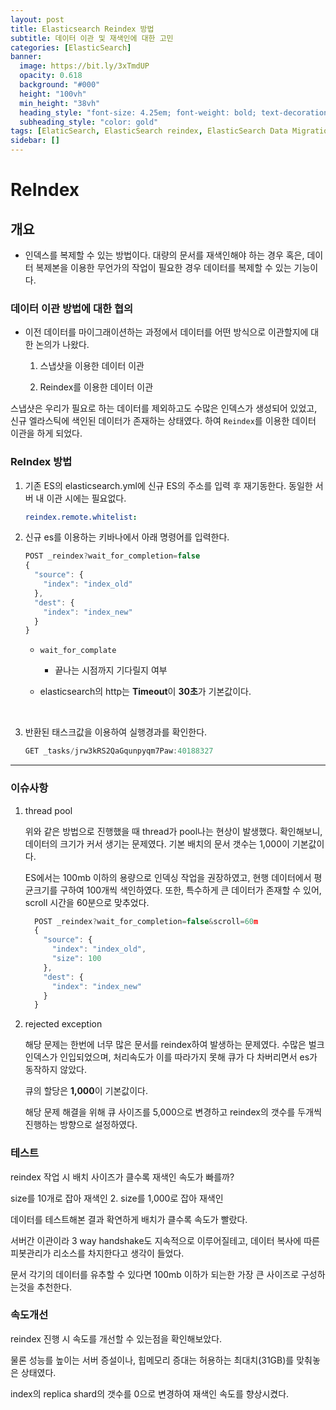 ```yaml
---
layout: post
title: Elasticsearch Reindex 방법
subtitle: 데이터 이관 및 재색인에 대한 고민
categories: [ElasticSearch]
banner:
  image: https://bit.ly/3xTmdUP
  opacity: 0.618
  background: "#000"
  height: "100vh"
  min_height: "38vh"
  heading_style: "font-size: 4.25em; font-weight: bold; text-decoration: underline"
  subheading_style: "color: gold"
tags: [ElaticSearch, ElasticSearch reindex, ElasticSearch Data Migration]
sidebar: []
---
```


# ReIndex

## 개요

- 인덱스를 복제할 수 있는 방법이다. 대량의 문서를 재색인해야 하는 경우 혹은, 데이터 복제본을 이용한 무언가의 작업이 필요한 경우 데이터를 복제할 수 있는 기능이다.

### 데이터 이관 방법에 대한 협의

- 이전 데이터를 마이그래이션하는 과정에서 데이터를 어떤 방식으로 이관할지에 대한 논의가 나왔다.

  1. 스냅샷을 이용한 데이터 이관

  2. Reindex를 이용한 데이터 이관

스냅샷은 우리가 필요로 하는 데이터를 제외하고도 수많은 인덱스가 생성되어 있었고, 신규 엘라스틱에 색인된 데이터가 존재하는 상태였다. 하여 `Reindex`를 이용한 데이터 이관을 하게 되었다.

### ReIndex 방법

1. 기존 ES의 elasticsearch.yml에 신규 ES의 주소를 입력 후 재기동한다. 동일한 서버 내 이관 시에는 필요없다.

   ```yaml
   reindex.remote.whitelist:
   ```

2. 신규 es를 이용하는 키바나에서 아래 명령어를 입력한다.

   ```js
   POST _reindex?wait_for_completion=false
   {
     "source": {
       "index": "index_old"
     },
     "dest": {
       "index": "index_new"
     }
   }
   ```

   - `wait_for_complate`
     - 끝나는 시점까지 기다릴지 여부
   - elasticsearch의 http는 **Timeout**이 **30초**가 기본값이다.

     </br>

3. 반환된 태스크값을 이용하여 실행경과를 확인한다.

   ```js
   GET _tasks/jrw3kRS2QaGqunpyqm7Paw:40188327
   ```

---

### 이슈사항

1. thread pool

   위와 같은 방법으로 진행했을 때 thread가 pool나는 현상이 발생했다. 확인해보니, 데이터의 크기가 커서 생기는 문제였다. 기본 배치의 문서 갯수는 1,000이 기본값이다.

   ES에서는 100mb 이하의 용량으로 인덱싱 작업을 권장하였고, 현행 데이터에서 평균크기를 구하여 100개씩 색인하였다. 또한, 특수하게 큰 데이터가 존재할 수 있어, scroll 시간을 60분으로 맞추었다.

   ```js
     POST _reindex?wait_for_completion=false&scroll=60m
     {
       "source": {
         "index": "index_old",
         "size": 100
       },
       "dest": {
         "index": "index_new"
       }
     }
   ```

2. rejected exception

   해당 문제는 한번에 너무 많은 문서를 reindex하여 발생하는 문제였다. 수많은 벌크 인덱스가 인입되었으며, 처리속도가 이를 따라가지 못해 큐가 다 차버리면서 es가 동작하지 않았다.

   큐의 할당은 **1,000**이 기본값이다.

   해당 문제 해결을 위해 큐 사이즈를 5,000으로 변경하고 reindex의 갯수를 두개씩 진행하는 방향으로 설정하였다.

### 테스트

reindex 작업 시 배치 사이즈가 클수록 재색인 속도가 빠를까?

size를 10개로 잡아 재색인 2. size를 1,000로 잡아 재색인

데이터를 테스트해본 결과 확연하게 배치가 클수록 속도가 빨랐다.

서버간 이관이라 3 way handshake도 지속적으로 이루어질테고, 데이터 복사에 따른 피봇관리가 리소스를 차지한다고 생각이 들었다.

문서 각기의 데이터를 유추할 수 있다면 100mb 이하가 되는한 가장 큰 사이즈로 구성하는것을 추천한다.

### 속도개선

reindex 진행 시 속도를 개선할 수 있는점을 확인해보았다.

물론 성능를 높이는 서버 증설이나, 힙메모리 증대는 허용하는 최대치(31GB)를 맞춰놓은 상태였다.

index의 replica shard의 갯수를 0으로 변경하여 재색인 속도를 향상시켰다.

<ins class="kakao_ad_area" style="display:none;"
data-ad-unit = "DAN-IR3SEKWYp9BSWUj6"
data-ad-width = "320"
data-ad-height = "100"></ins>

<script type="text/javascript" src="//t1.daumcdn.net/kas/static/ba.min.js" async></script>
<script>
function changeGiscusTheme () {
    const theme = document.documentElement.getAttribute('data-theme') === 'dark' 'preferred_color_scheme' : 'light_tritanopia'

    console.log(theme)

    function sendMessage(message) {
      const iframe = document.querySelector('iframe.giscus-frame');
      if (!iframe) return;
      iframe.contentWindow.postMessage({ giscus: {
      setConfig: {
        theme: theme
      }
    } }, 'https://giscus.app');
    }

    sendMessage({
      setConfig: {
        theme: theme
      }
    });
  }
</script>
<script src="https://giscus.app/client.js"
        data-repo="kdm-korea/kdm-korea.github.io"
        data-repo-id="R_kgDOIzxYeA"
        data-category="Q&A"
        data-category-id="DIC_kwDOIzxYeM4CTtII"
        data-mapping="pathname"
        data-strict="0"
        data-reactions-enabled="1"
        data-emit-metadata="0"
        data-input-position="top"
        data-theme= "light_tritanopia"
        data-lang="ko"
        crossorigin="anonymous"
        async>
</script>
